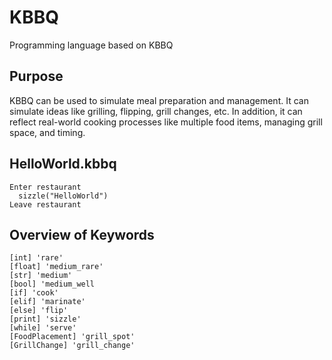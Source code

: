 # KBBQ
Programming language based on KBBQ

## Purpose
KBBQ can be used to simulate meal preparation and management. It can simulate ideas like grilling, flipping, grill changes, etc. In addition, it can reflect real-world cooking processes like multiple food items, managing grill space, and timing.

## HelloWorld.kbbq
    Enter restaurant
      sizzle("HelloWorld")
    Leave restaurant

## Overview of Keywords
    [int] 'rare'
    [float] 'medium_rare'
    [str] 'medium'
    [bool] 'medium_well
    [if] 'cook'
    [elif] 'marinate'
    [else] 'flip'
    [print] 'sizzle'
    [while] 'serve'
    [FoodPlacement] 'grill_spot'
    [GrillChange] 'grill_change'
